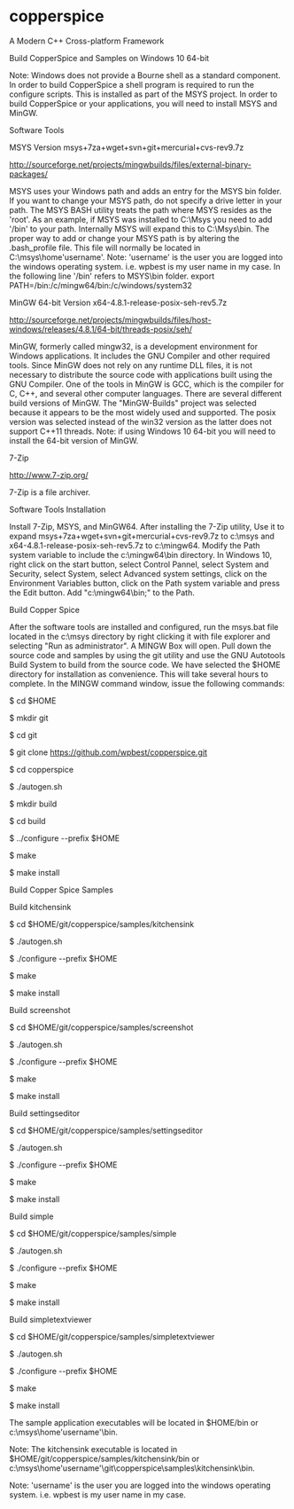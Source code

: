 # copperspice
A Modern C++ Cross-platform Framework

Build CopperSpice and Samples on Windows 10 64-bit

Note: Windows does not provide a Bourne shell as a standard component. In order to build CopperSpice a shell program is required to run the configure scripts. This is installed as part of the MSYS project. In order to build CopperSpice or your applications, you will need to install MSYS and MinGW.

Software Tools

MSYS Version msys+7za+wget+svn+git+mercurial+cvs-rev9.7z

http://sourceforge.net/projects/mingwbuilds/files/external-binary-packages/

MSYS uses your Windows path and adds an entry for the MSYS bin folder. If you want to change your MSYS path, do not specify a drive letter in your path. The MSYS BASH utility treats the path where MSYS resides as the 'root'. As an example, if MSYS was installed to C:\Msys you need to add '/bin' to your path. Internally MSYS will expand this to C:\Msys\bin. The proper way to add or change your MSYS path is by altering the .bash_profile file. This file will normally be located in C:\msys\home\'username'.
Note: 'username' is the user you are logged into the windows operating system. i.e. wpbest is my user name in my case.
In the following line '/bin' refers to MSYS\bin folder.
export PATH=/bin:/c/mingw64/bin:/c/windows/system32

MinGW 64-bit Version x64-4.8.1-release-posix-seh-rev5.7z

http://sourceforge.net/projects/mingwbuilds/files/host-windows/releases/4.8.1/64-bit/threads-posix/seh/

MinGW, formerly called mingw32, is a development environment for Windows applications. It includes the GNU Compiler and other required tools. Since MinGW does not rely on any runtime DLL files, it is not necessary to distribute the source code with applications built using the GNU Compiler. One of the tools in MinGW is GCC, which is the compiler for C, C++, and several other computer languages. There are several different build versions of MinGW. The "MinGW-Builds" project was selected because it appears to be the most widely used and supported. The posix version was selected instead of the win32 version as the latter does not support C++11 threads.
Note: if using Windows 10 64-bit you will need to install the 64-bit version of MinGW.

7-Zip 

http://www.7-zip.org/

7-Zip is a file archiver.

Software Tools Installation

Install 7-Zip, MSYS, and MinGW64. After installing the 7-Zip utility, Use it to expand msys+7za+wget+svn+git+mercurial+cvs-rev9.7z to c:\msys and x64-4.8.1-release-posix-seh-rev5.7z to c:\mingw64. Modify the Path system variable to include the c:\mingw64\bin directory. In Windows 10, right click on the start button, select Control Pannel, select System and Security, select System, select Advanced system settings, click on the Environment Variables button, click on the Path system variable and press the Edit button. Add "c:\mingw64\bin;" to the Path.

Build Copper Spice

After the software tools are installed and configured, run the msys.bat file located in the c:\msys directory by right clicking it with file explorer and selecting "Run as administrator". A MINGW Box will open. Pull down the source code and samples by using the git utility and use the GNU Autotools Build System to build from the source code. We have selected the $HOME directory for installation as convenience. This will take several hours to complete. 
In the MINGW command window, issue the following commands:

$ cd $HOME

$ mkdir git

$ cd git

$ git clone https://github.com/wpbest/copperspice.git

$ cd copperspice

$ ./autogen.sh

$ mkdir build

$ cd build

$ ../configure --prefix $HOME

$ make

$ make install

Build Copper Spice Samples

Build kitchensink

$ cd $HOME/git/copperspice/samples/kitchensink

$ ./autogen.sh

$ ./configure --prefix $HOME

$ make

$ make install

Build screenshot

$ cd $HOME/git/copperspice/samples/screenshot

$ ./autogen.sh

$ ./configure --prefix $HOME

$ make

$ make install

Build settingseditor

$ cd $HOME/git/copperspice/samples/settingseditor

$ ./autogen.sh

$ ./configure --prefix $HOME

$ make

$ make install

Build simple

$ cd $HOME/git/copperspice/samples/simple

$ ./autogen.sh

$ ./configure --prefix $HOME

$ make

$ make install

Build simpletextviewer

$ cd $HOME/git/copperspice/samples/simpletextviewer

$ ./autogen.sh

$ ./configure --prefix $HOME

$ make

$ make install

The sample application executables will be located in $HOME/bin or c:\msys\home\'username'\bin.

Note: The kitchensink executable is located in $HOME/git/copperspice/samples/kitchensink/bin or c:\msys\home\'username'\git\copperspice\samples\kitchensink\bin.

Note: 'username' is the user you are logged into the windows operating system. i.e. wpbest is my user name in my case.
